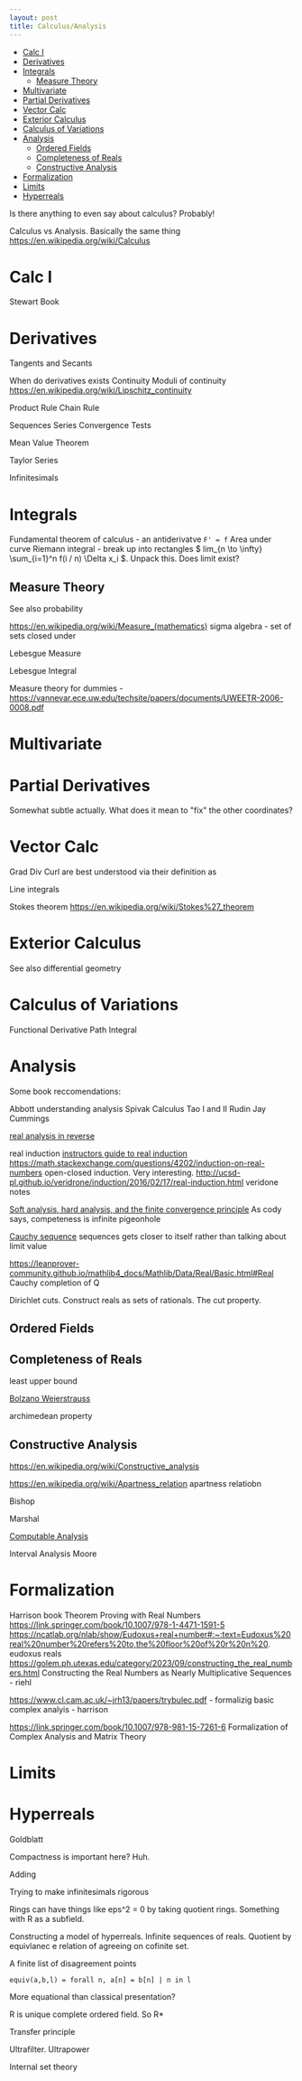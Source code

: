 ```yaml
---
layout: post
title: Calculus/Analysis
---
```


- [Calc I](#calc-i)
- [Derivatives](#derivatives)
- [Integrals](#integrals)
  - [Measure Theory](#measure-theory)
- [Multivariate](#multivariate)
- [Partial Derivatives](#partial-derivatives)
- [Vector Calc](#vector-calc)
- [Exterior Calculus](#exterior-calculus)
- [Calculus of Variations](#calculus-of-variations)
- [Analysis](#analysis)
  - [Ordered Fields](#ordered-fields)
  - [Completeness of Reals](#completeness-of-reals)
  - [Constructive Analysis](#constructive-analysis)
- [Formalization](#formalization)
- [Limits](#limits)
- [Hyperreals](#hyperreals)

Is there anything to even say about calculus?
Probably!

Calculus vs Analysis. Basically the same thing
<https://en.wikipedia.org/wiki/Calculus>

# Calc I

Stewart Book

# Derivatives

Tangents and Secants

When do derivatives exists
Continuity
Moduli of continuity
<https://en.wikipedia.org/wiki/Lipschitz_continuity>

Product Rule
Chain Rule

Sequences
Series
Convergence Tests

Mean Value Theorem

Taylor Series

Infinitesimals

# Integrals

Fundamental theorem of calculus - an antiderivatve `F' = f`
Area under curve
Riemann integral - break up into rectangles $ lim_{n \to \infty} \sum_{i=1}^n f(i / n) \Delta x_i $. Unpack this. Does limit exist?

## Measure Theory

See also probability

<https://en.wikipedia.org/wiki/Measure_(mathematics)>
sigma algebra - set of sets closed under

Lebesgue Measure

Lebesgue Integral

Measure theory for dummies - <https://vannevar.ece.uw.edu/techsite/papers/documents/UWEETR-2006-0008.pdf>

# Multivariate

# Partial Derivatives

Somewhat subtle actually. What does it mean to "fix" the other coordinates?

# Vector Calc

Grad Div Curl are best understood via their definition as

Line integrals

Stokes theorem <https://en.wikipedia.org/wiki/Stokes%27_theorem>

# Exterior Calculus

See also differential geometry

# Calculus of Variations

Functional Derivative
Path Integral

# Analysis

Some book reccomendations:

Abbott understanding analysis
Spivak Calculus
Tao I and II
Rudin
Jay Cummings

[real analysis in reverse](https://faculty.uml.edu/jpropp/reverse.pdf)

real induction [instructors guide to real induction](http://alpha.math.uga.edu/~pete/instructors_guide_2017.pdf)
<https://math.stackexchange.com/questions/4202/induction-on-real-numbers>
open-closed induction. Very interesting.
<http://ucsd-pl.github.io/veridrone/induction/2016/02/17/real-induction.html> veridone notes

[Soft analysis, hard analysis, and the finite convergence principle](https://terrytao.wordpress.com/2007/05/23/soft-analysis-hard-analysis-and-the-finite-convergence-principle/) As cody says, competeness is infinite pigeonhole

[Cauchy sequence](https://en.wikipedia.org/wiki/Cauchy_sequence) sequences gets closer to itself rather than talking about limit value

<https://leanprover-community.github.io/mathlib4_docs/Mathlib/Data/Real/Basic.html#Real> Cauchy completion of Q

Dirichlet cuts. Construct reals as sets of rationals.
The cut property.

## Ordered Fields

## Completeness of Reals

least upper bound

[Bolzano Weierstrauss](https://en.wikipedia.org/wiki/Bolzano%E2%80%93Weierstrass_theorem)

archimedean property

## Constructive Analysis

<https://en.wikipedia.org/wiki/Constructive_analysis>

<https://en.wikipedia.org/wiki/Apartness_relation> apartness relatiobn

Bishop

Marshal

[Computable Analysis](https://en.wikipedia.org/wiki/Computable_analysis)

Interval Analysis Moore

# Formalization

Harrison book Theorem Proving with Real Numbers <https://link.springer.com/book/10.1007/978-1-4471-1591-5>
<https://ncatlab.org/nlab/show/Eudoxus+real+number#:~:text=Eudoxus%20real%20number%20refers%20to,the%20floor%20of%20r%20n%20>. eudoxus reals
<https://golem.ph.utexas.edu/category/2023/09/constructing_the_real_numbers.html>  Constructing the Real Numbers as Nearly Multiplicative Sequences - riehl

<https://www.cl.cam.ac.uk/~jrh13/papers/trybulec.pdf> - formalizig basic complex analyis - harrison

<https://link.springer.com/book/10.1007/978-981-15-7261-6> Formalization of Complex Analysis and Matrix Theory

# Limits

# Hyperreals

Goldblatt

Compactness is important here? Huh.

Adding

Trying to make infinitesimals rigorous

Rings can have things like eps^2 = 0 by taking quotient rings.
Something with R as a subfield.

Constructing a model of hyperreals. Infinite sequences of reals. Quotient by equivlanec e relation of agreeing on cofinite set.

A finite list of disagreement points

```
equiv(a,b,l) = forall n, a[n] = b[n] | n in l 
```

More equational than classical presentation?

R is unique complete ordered field. So R*

Transfer principle

Ultrafilter.
Ultrapower

Internal set theory
